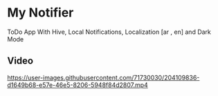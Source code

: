 # My Notifier

 ToDo App With Hive, Local Notifications, Localization [ar , en] and Dark Mode
 
 ## Video 
 
 
https://user-images.githubusercontent.com/71730030/204109836-d1649b68-e57e-46e5-8206-5948f84d2807.mp4

